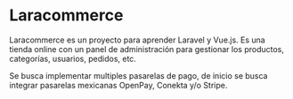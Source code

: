 # Laracommerce

Laracommerce es un proyecto para aprender Laravel y Vue.js. Es una tienda online con un panel de administración para gestionar los productos, categorías, usuarios, pedidos, etc.

Se busca implementar multiples pasarelas de pago, de inicio se busca integrar pasarelas mexicanas OpenPay, Conekta y/o Stripe.
